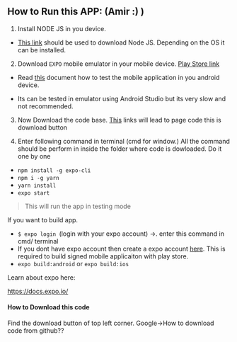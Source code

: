 ## How to Run this APP: (Amir :) )

1. Install NODE JS in you device.

- [This link](https://nodejs.org/en/) should be used to download Node JS. Depending on the OS it can be installed.

2. Download `EXPO` mobile emulator in your mobile device. [Play Store link](https://play.google.com/store/apps/details?id=host.exp.exponent)
- Read [this](https://docs.expo.io/guides/testing-on-devices/) document how to test the mobile application in you android device.

- Its can be tested in emulator using Android Studio but its very slow and not recommended.

3. Now Download the code base. [This](https://github.com/mhnpd/amir_project) links will lead to page code this is download button

4. Enter following command in terminal (cmd for window.) All the command should be perform in inside the folder where code is dowloaded. Do it one by one
- `npm install -g expo-cli`
- `npm i -g yarn `
- `yarn install`
- `expo start`

> This will run the app in testing mode

If you want to build app.

- `$ expo login `(login with your expo account) ->. enter this command in cmd/ terminal 
- If you dont have expo account then create a expo account [here](https://expo.io/signup). This is required to build signed mobile applicaiton with play store. 
- `expo build:android` or `expo build:ios`

Learn about expo here:

https://docs.expo.io/

#### How to Download this code
Find the download button of top left corner.
Google->How to download code from github??
